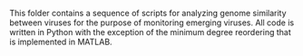 This folder contains a sequence of scripts for analyzing genome similarity between viruses for the purpose of monitoring emerging viruses. All code is written in Python with the exception of the minimum degree reordering that is implemented in MATLAB. 
